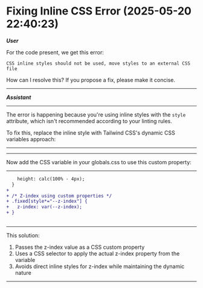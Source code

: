 <!-- Generated by SpecStory -->

# Fixing Inline CSS Error (2025-05-20 22:40:23)

_**User**_

For the code present, we get this error:
```
CSS inline styles should not be used, move styles to an external CSS file
```
How can I resolve this? If you propose a fix, please make it concise.

---

_**Assistant**_



---

The error is happening because you're using inline styles with the `style` attribute, which isn't recommended according to your linting rules.

To fix this, replace the inline style with Tailwind CSS's dynamic CSS variables approach:

---



---

Now add the CSS variable in your globals.css to use this custom property:

---

```diff
    height: calc(100% - 4px);
  }
+ 
+ /* Z-index using custom properties */
+ .fixed[style*="--z-index"] {
+   z-index: var(--z-index);
+ }
  
```

---

This solution:

1. Passes the z-index value as a CSS custom property
2. Uses a CSS selector to apply the actual z-index property from the variable
3. Avoids direct inline styles for z-index while maintaining the dynamic nature

---

